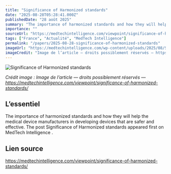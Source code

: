 ```yaml
---
title: "Significance of Harmonized standards"
date: "2025-08-28T05:28:41.000Z"
publishedDate: "28 août 2025"
summary: "The importance of harmonized standards and how they will help the medical device manufacturers in developing devices that are safer and effective. The post Significance of Harmonized&nbsp;standards appeared first on MedTech Intelligence ."
importance: ""
sourceUrl: "https://medtechintelligence.com/viewpoint/significance-of-harmonized-standards/"
tags: ["France", "Actualité", "MedTech Intelligence"]
permalink: "/papers/2025-08-28-significance-of-harmonized-standards"
imageUrl: "https://medtechintelligence.com/wp-content/uploads/2025/08/Standards.jpg"
imageCredit: "Image de l’article — droits possiblement réservés — https://medtechintelligence.com/viewpoint/significance-of-harmonized-standards/"
---
```


![Significance of Harmonized standards](https://medtechintelligence.com/wp-content/uploads/2025/08/Standards.jpg)

*Crédit image : Image de l’article — droits possiblement réservés — https://medtechintelligence.com/viewpoint/significance-of-harmonized-standards/*

## L’essentiel

The importance of harmonized standards and how they will help the medical device manufacturers in developing devices that are safer and effective. The post Significance of Harmonized&nbsp;standards appeared first on MedTech Intelligence .

## Lien source

https://medtechintelligence.com/viewpoint/significance-of-harmonized-standards/
